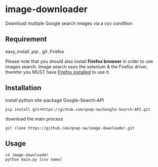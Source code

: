 # image-downloader
Download multiple Google search images via a csv condition

## Requirement
easy_install ,pip , git ,Firefox

Please note that you should also install **Firefox browser** in order to use images search.
Image search uses the selenium & the Firefox driver, therefor you MUST have [Firefox installed](https://www.mozilla.org/en-US/firefox/new/) to use it.

Installation
------------

install python site-package Google-Search-API
```
pip install git+https://github.com/qnap-sw/Google-Search-API.git
```
download the main process
```
git clone https://github.com/qnap-sw/image-downloader.git
```
Usage
------------
```
cd image-downloader
python main.py [csv name]
```



